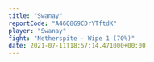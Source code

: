 ```yaml
---
title: "Swanay"
reportCode: "A46Q8G9CDrYTftdK"
player: "Swanay"
fight: "Netherspite - Wipe 1 (70%)"
date: 2021-07-11T18:57:14.471000+00:00
---
```

